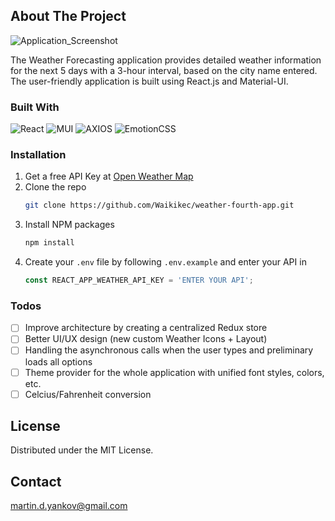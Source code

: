 <!-- ABOUT THE PROJECT -->
## About The Project

![Application_Screenshot](https://github.com/Waikikec/weather-fourth-app/assets/19924074/f53a73ce-b601-42ae-a6f0-9115f08469c1)

The Weather Forecasting application provides detailed weather information for the next 5 days with a 3-hour interval, based on the city name entered. The user-friendly application is built using React.js and Material-UI.



### Built With

![React](https://img.shields.io/badge/react-%2320232a.svg?style=for-the-badge&logo=react&logoColor=%2361DAFB)
![MUI](https://img.shields.io/badge/MUI-%230081CB.svg?style=for-the-badge&logo=mui&logoColor=white)
![AXIOS](https://img.shields.io/badge/Axios-5A29E4.svg?style=for-the-badge&logo=Axios&logoColor=white)
![EmotionCSS](https://img.shields.io/badge/CSS3-1572B6.svg?style=for-the-badge&logo=CSS3&logoColor=white)


<!-- GETTING STARTED -->

### Installation

1. Get a free API Key at [Open Weather Map](https://openweathermap.org/)
2. Clone the repo
   ```sh
   git clone https://github.com/Waikikec/weather-fourth-app.git
   ```
3. Install NPM packages
   ```sh
   npm install
   ```
4. Create your `.env` file by following `.env.example` and enter your API in
   ```js
   const REACT_APP_WEATHER_API_KEY = 'ENTER YOUR API';
   ```

<!-- TODOS -->
### Todos

- [ ] Improve architecture by creating a centralized Redux store
- [ ] Better UI/UX design (new custom Weather Icons + Layout)
- [ ] Handling the asynchronous calls when the user types and preliminary loads all options
- [ ] Theme provider for the whole application with unified font styles, colors, etc.
- [ ] Celcius/Fahrenheit conversion

<!-- LICENSE -->
## License

Distributed under the MIT License.


<!-- CONTACT -->
## Contact

martin.d.yankov@gmail.com

<!-- MARKDOWN LINKS & IMAGES -->
<!-- https://www.markdownguide.org/basic-syntax/#reference-style-links -->
[React.js]: https://img.shields.io/badge/React-20232A?style=for-the-badge&logo=react&logoColor=61DAFB
[React-url]: https://reactjs.org/

